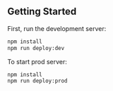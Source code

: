 ## Getting Started

First, run the development server:

```bash
npm install
npm run deploy:dev
```

To start prod server:

```bash
npm install
npm run deploy:prod
```
